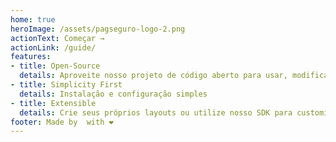 ```yaml
---
home: true
heroImage: /assets/pagseguro-logo-2.png
actionText: Começar →
actionLink: /guide/
features:
- title: Open-Source
  details: Aproveite nosso projeto de código aberto para usar, modificar e adaptar à sua necessidade.
- title: Simplicity First
  details: Instalação e configuração simples
- title: Extensible
  details: Crie seus próprios layouts ou utilize nosso SDK para customizar regras de negócios
footer: Made by  with ❤️
---
```

